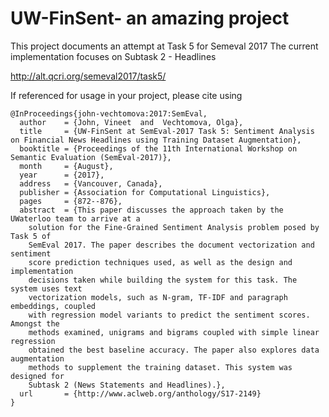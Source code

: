 # UW-FinSent- an amazing project

This project documents an attempt at Task 5 for Semeval 2017
The current implementation focuses on Subtask 2 - Headlines

http://alt.qcri.org/semeval2017/task5/

If referenced for usage in your project, please cite using

```
@InProceedings{john-vechtomova:2017:SemEval,
  author    = {John, Vineet  and  Vechtomova, Olga},
  title     = {UW-FinSent at SemEval-2017 Task 5: Sentiment Analysis on Financial News Headlines using Training Dataset Augmentation},
  booktitle = {Proceedings of the 11th International Workshop on Semantic Evaluation (SemEval-2017)},
  month     = {August},
  year      = {2017},
  address   = {Vancouver, Canada},
  publisher = {Association for Computational Linguistics},
  pages     = {872--876},
  abstract  = {This paper discusses the approach taken by the UWaterloo team to arrive at a
	solution for the Fine-Grained Sentiment Analysis problem posed by Task 5 of
	SemEval 2017. The paper describes the document vectorization and sentiment
	score prediction techniques used, as well as the design and implementation
	decisions taken while building the system for this task. The system uses text
	vectorization models, such as N-gram, TF-IDF and paragraph embeddings, coupled
	with regression model variants to predict the sentiment scores. Amongst the
	methods examined, unigrams and bigrams coupled with simple linear regression
	obtained the best baseline accuracy. The paper also explores data augmentation
	methods to supplement the training dataset. This system was designed for
	Subtask 2 (News Statements and Headlines).},
  url       = {http://www.aclweb.org/anthology/S17-2149}
}
```
